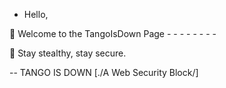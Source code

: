 - Hello,

🔐 Welcome to the TangoIsDown Page - - - - - - - -

📡 Stay stealthy, stay secure.





--     TANGO IS DOWN
       [./A Web Security Block/]






<!---
TangoisdownHQ/TangoisdownHQ is a ✨ special ✨ repository because its `README.md` (this file) appears on your GitHub profile.
You can click the Preview link to take a look at your changes.
--->
